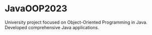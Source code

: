 # JavaOOP2023
University project focused on Object-Oriented Programming in Java. Developed comprehensive Java applications.
